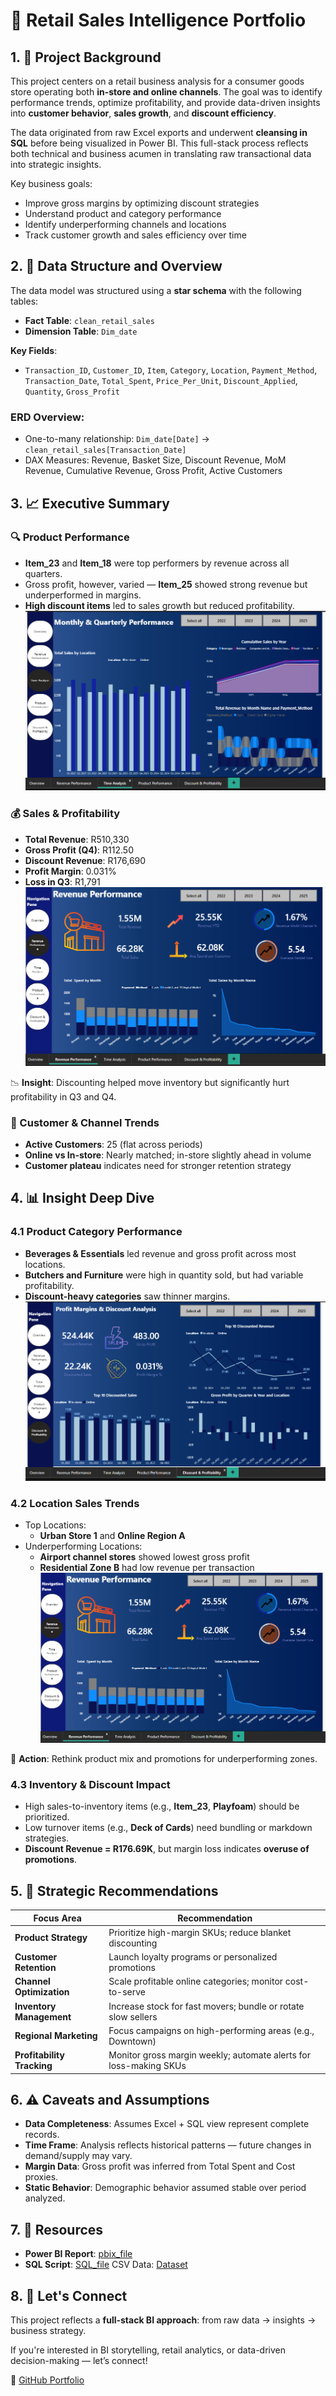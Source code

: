 # 🧸 Retail Sales Intelligence Portfolio

## 1. 📌 Project Background

This project centers on a retail business analysis for a consumer goods store operating both **in-store and online channels**. The goal was to identify performance trends, optimize profitability, and provide data-driven insights into **customer behavior**, **sales growth**, and **discount efficiency**.

The data originated from raw Excel exports and underwent **cleansing in SQL** before being visualized in Power BI. This full-stack process reflects both technical and business acumen in translating raw transactional data into strategic insights.

Key business goals:
- Improve gross margins by optimizing discount strategies
- Understand product and category performance
- Identify underperforming channels and locations
- Track customer growth and sales efficiency over time

## 2. 🧱 Data Structure and Overview

The data model was structured using a **star schema** with the following tables:

- **Fact Table**: `clean_retail_sales`
- **Dimension Table**: `Dim_date`

**Key Fields**:
- `Transaction_ID`, `Customer_ID`, `Item`, `Category`, `Location`, `Payment_Method`, `Transaction_Date`, `Total_Spent`, `Price_Per_Unit`, `Discount_Applied`, `Quantity`, `Gross_Profit`

### ERD Overview:
- One-to-many relationship: `Dim_date[Date]` → `clean_retail_sales[Transaction_Date]`
- DAX Measures: Revenue, Basket Size, Discount Revenue, MoM Revenue, Cumulative Revenue, Gross Profit, Active Customers

## 3. 📈 Executive Summary

### 🔍 Product Performance
- **Item_23** and **Item_18** were top performers by revenue across all quarters.
- Gross profit, however, varied — **Item_25** showed strong revenue but underperformed in margins.
- **High discount items** led to sales growth but reduced profitability.
![ProductPerformance](https://github.com/Tadichi/end-to-end-retail-bi-project/blob/main/Screenshot%202025-07-18%20192347.png)

### 💰 Sales & Profitability
- **Total Revenue**: R510,330  
- **Gross Profit (Q4)**: R112.50  
- **Discount Revenue**: R176,690  
- **Profit Margin**: 0.031%  
- **Loss in Q3**: R1,791  
![Sales&Profitability](https://github.com/Tadichi/end-to-end-retail-bi-project/blob/main/Screenshot%202025-07-18%20192317.png)

📉 **Insight**: Discounting helped move inventory but significantly hurt profitability in Q3 and Q4.

### 🧍 Customer & Channel Trends
- **Active Customers**: 25 (flat across periods)
- **Online vs In-store**: Nearly matched; in-store slightly ahead in volume
- **Customer plateau** indicates need for stronger retention strategy


## 4. 📊 Insight Deep Dive

### 4.1 Product Category Performance
- **Beverages & Essentials** led revenue and gross profit across most locations.
- **Butchers and Furniture** were high in quantity sold, but had variable profitability.
- **Discount-heavy categories** saw thinner margins.
![InsightDeepDive](https://github.com/Tadichi/end-to-end-retail-bi-project/blob/main/Screenshot%202025-07-18%20192455.png)

### 4.2 Location Sales Trends
- Top Locations:
  - **Urban Store 1** and **Online Region A**
- Underperforming Locations:
  - **Airport channel stores** showed lowest gross profit
  - **Residential Zone B** had low revenue per transaction
![LocationSalesTrends](https://github.com/Tadichi/end-to-end-retail-bi-project/blob/main/Screenshot%202025-07-18%20192317.png)

📌 **Action**: Rethink product mix and promotions for underperforming zones.

### 4.3 Inventory & Discount Impact
- High sales-to-inventory items (e.g., **Item_23**, **Playfoam**) should be prioritized.
- Low turnover items (e.g., **Deck of Cards**) need bundling or markdown strategies.
- **Discount Revenue = R176.69K**, but margin loss indicates **overuse of promotions**.

## 5. 🎯 Strategic Recommendations

| Focus Area | Recommendation |
|------------|----------------|
| **Product Strategy** | Prioritize high-margin SKUs; reduce blanket discounting |
| **Customer Retention** | Launch loyalty programs or personalized promotions |
| **Channel Optimization** | Scale profitable online categories; monitor cost-to-serve |
| **Inventory Management** | Increase stock for fast movers; bundle or rotate slow sellers |
| **Regional Marketing** | Focus campaigns on high-performing areas (e.g., Downtown) |
| **Profitability Tracking** | Monitor gross margin weekly; automate alerts for loss-making SKUs |

## 6. ⚠️ Caveats and Assumptions

- **Data Completeness**: Assumes Excel + SQL view represent complete records.
- **Time Frame**: Analysis reflects historical patterns — future changes in demand/supply may vary.
- **Margin Data**: Gross profit was inferred from Total Spent and Cost proxies.
- **Static Behavior**: Demographic behavior assumed stable over period analyzed.

## 7. 📁 Resources

- **Power BI Report**: <a href="https://github.com/Tadichi/end-to-end-retail-bi-project/blob/main/retail_sales.pbix">pbix_file</a>
- **SQL Script**: <a href="https://github.com/Tadichi/end-to-end-retail-bi-project/blob/main/SQL_cleaned.sql">SQL_file</a>
 CSV Data: <a href="https://github.com/Tadichi/end-to-end-retail-bi-project/blob/main/retail_store_sales.csv">Dataset</a>

## 8. 🙌 Let's Connect

This project reflects a **full-stack BI approach**: from raw data → insights → business strategy.

If you're interested in BI storytelling, retail analytics, or data-driven decision-making — let’s connect!

📂 [GitHub Portfolio](https://github.com/Tadichi)
